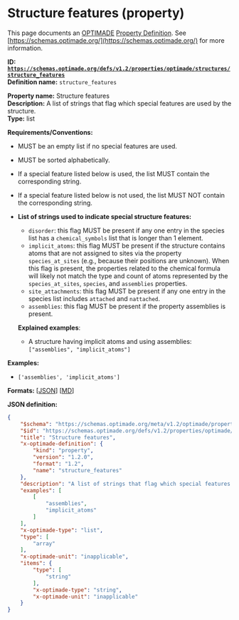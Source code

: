 # Structure features (property)

This page documents an [OPTIMADE](https://www.optimade.org/) [Property Definition](https://schemas.optimade.org/#definitions). See [https://schemas.optimade.org/](https://schemas.optimade.org/) for more information.

**ID: [`https://schemas.optimade.org/defs/v1.2/properties/optimade/structures/structure_features`](https://schemas.optimade.org/defs/v1.2/properties/optimade/structures/structure_features)**  
**Definition name:** `structure_features`

**Property name:** Structure features  
**Description:** A list of strings that flag which special features are used by the structure.  
**Type:** list  

**Requirements/Conventions:**

- MUST be an empty list if no special features are used.
- MUST be sorted alphabetically.
- If a special feature listed below is used, the list MUST contain the corresponding string.
- If a special feature listed below is not used, the list MUST NOT contain the corresponding string.
- **List of strings used to indicate special structure features:**
  - `disorder`: this flag MUST be present if any one entry in the species list has a `chemical_symbols` list that is longer than 1 element.
  - `implicit_atoms`: this flag MUST be present if the structure contains atoms that are not assigned to sites via the property `species_at_sites` (e.g., because their positions are unknown). When this flag is present, the properties related to the chemical formula will likely not match the type and count of atoms represented by the `species_at_sites`, `species`, and `assemblies` properties.
  - `site_attachments`: this flag MUST be present if any one entry in the species list includes `attached` and `nattached`.
  - `assemblies`: this flag MUST be present if the property assemblies is present.

  **Explained examples**:
  - A structure having implicit atoms and using assemblies: `["assemblies", "implicit_atoms"]`

**Examples:**

- `['assemblies', 'implicit_atoms']`

**Formats:** [[JSON](structure_features.json)] [[MD](structure_features.md)]

**JSON definition:**

``` json
{
    "$schema": "https://schemas.optimade.org/meta/v1.2/optimade/property_definition.md",
    "$id": "https://schemas.optimade.org/defs/v1.2/properties/optimade/structures/structure_features",
    "title": "Structure features",
    "x-optimade-definition": {
        "kind": "property",
        "version": "1.2.0",
        "format": "1.2",
        "name": "structure_features"
    },
    "description": "A list of strings that flag which special features are used by the structure.\n\n**Requirements/Conventions:**\n\n- MUST be an empty list if no special features are used.\n- MUST be sorted alphabetically.\n- If a special feature listed below is used, the list MUST contain the corresponding string.\n- If a special feature listed below is not used, the list MUST NOT contain the corresponding string.\n- **List of strings used to indicate special structure features:**\n  - `disorder`: this flag MUST be present if any one entry in the species list has a `chemical_symbols` list that is longer than 1 element.\n  - `implicit_atoms`: this flag MUST be present if the structure contains atoms that are not assigned to sites via the property `species_at_sites` (e.g., because their positions are unknown). When this flag is present, the properties related to the chemical formula will likely not match the type and count of atoms represented by the `species_at_sites`, `species`, and `assemblies` properties.\n  - `site_attachments`: this flag MUST be present if any one entry in the species list includes `attached` and `nattached`.\n  - `assemblies`: this flag MUST be present if the property assemblies is present.\n\n  **Explained examples**:\n  - A structure having implicit atoms and using assemblies: `[\"assemblies\", \"implicit_atoms\"]`",
    "examples": [
        [
            "assemblies",
            "implicit_atoms"
        ]
    ],
    "x-optimade-type": "list",
    "type": [
        "array"
    ],
    "x-optimade-unit": "inapplicable",
    "items": {
        "type": [
            "string"
        ],
        "x-optimade-type": "string",
        "x-optimade-unit": "inapplicable"
    }
}
```
